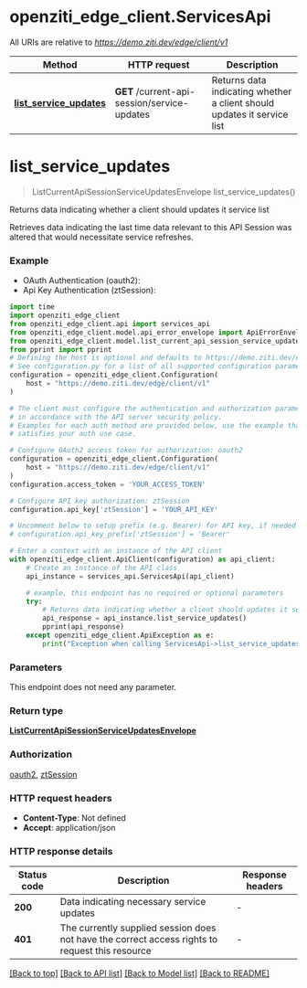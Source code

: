 # openziti_edge_client.ServicesApi

All URIs are relative to *https://demo.ziti.dev/edge/client/v1*

Method | HTTP request | Description
------------- | ------------- | -------------
[**list_service_updates**](ServicesApi.md#list_service_updates) | **GET** /current-api-session/service-updates | Returns data indicating whether a client should updates it service list


# **list_service_updates**
> ListCurrentApiSessionServiceUpdatesEnvelope list_service_updates()

Returns data indicating whether a client should updates it service list

Retrieves data indicating the last time data relevant to this API Session was altered that would necessitate service refreshes. 

### Example

* OAuth Authentication (oauth2):
* Api Key Authentication (ztSession):

```python
import time
import openziti_edge_client
from openziti_edge_client.api import services_api
from openziti_edge_client.model.api_error_envelope import ApiErrorEnvelope
from openziti_edge_client.model.list_current_api_session_service_updates_envelope import ListCurrentApiSessionServiceUpdatesEnvelope
from pprint import pprint
# Defining the host is optional and defaults to https://demo.ziti.dev/edge/client/v1
# See configuration.py for a list of all supported configuration parameters.
configuration = openziti_edge_client.Configuration(
    host = "https://demo.ziti.dev/edge/client/v1"
)

# The client must configure the authentication and authorization parameters
# in accordance with the API server security policy.
# Examples for each auth method are provided below, use the example that
# satisfies your auth use case.

# Configure OAuth2 access token for authorization: oauth2
configuration = openziti_edge_client.Configuration(
    host = "https://demo.ziti.dev/edge/client/v1"
)
configuration.access_token = 'YOUR_ACCESS_TOKEN'

# Configure API key authorization: ztSession
configuration.api_key['ztSession'] = 'YOUR_API_KEY'

# Uncomment below to setup prefix (e.g. Bearer) for API key, if needed
# configuration.api_key_prefix['ztSession'] = 'Bearer'

# Enter a context with an instance of the API client
with openziti_edge_client.ApiClient(configuration) as api_client:
    # Create an instance of the API class
    api_instance = services_api.ServicesApi(api_client)

    # example, this endpoint has no required or optional parameters
    try:
        # Returns data indicating whether a client should updates it service list
        api_response = api_instance.list_service_updates()
        pprint(api_response)
    except openziti_edge_client.ApiException as e:
        print("Exception when calling ServicesApi->list_service_updates: %s\n" % e)
```


### Parameters
This endpoint does not need any parameter.

### Return type

[**ListCurrentApiSessionServiceUpdatesEnvelope**](ListCurrentApiSessionServiceUpdatesEnvelope.md)

### Authorization

[oauth2](../README.md#oauth2), [ztSession](../README.md#ztSession)

### HTTP request headers

 - **Content-Type**: Not defined
 - **Accept**: application/json


### HTTP response details

| Status code | Description | Response headers |
|-------------|-------------|------------------|
**200** | Data indicating necessary service updates |  -  |
**401** | The currently supplied session does not have the correct access rights to request this resource |  -  |

[[Back to top]](#) [[Back to API list]](../README.md#documentation-for-api-endpoints) [[Back to Model list]](../README.md#documentation-for-models) [[Back to README]](../README.md)

